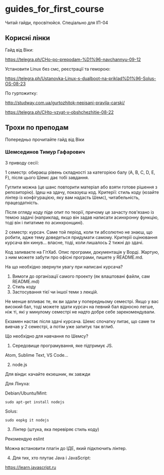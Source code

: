 # guides_for_first_course
Читай гайди, просвітюйся. Спеціально для ІП-04

## Корисні лінки

Гайд від Віки:

https://telegra.ph/CHo-po-prepodam-%D1%96-navchannyu-09-12

Установити Linux без смс, реєстрації та геморою:

https://telegra.ph/Ustanovka-Linux-s-dualboot-na-priklad%D1%96-Solus-OS-08-23

По гуртожитку:

http://studway.com.ua/gurtozhitok-nepisani-pravila-carski/

https://telegra.ph/CHto-vzyat-v-obshchezhitie-08-22

## Трохи по преподам
Попередньо прочитайте гайд від Віки
### Шемсединов Тимур Гафарович
З приводу сесії:

1 семестр: обираєш рівень складності за категорією балу (A, B, C, D, E, F), після цього Шемс дає тобі завдання.

Гуглити можна (це шанс повторити матеріал або взяти готове рішення з репозиторію). Ідеш на здачу, показуєш код. Критерії: стиль коду (юзайте лінтер із конфігурацією, яку вам надасть Шемс), читабельність, працездатність.

Після огляду коду піде опит по теорії, причому це зачасту пов'язано із темою задачі (наприклад, якщо він задав написати асинхронну функцію, тоді він і питатиме по асинхронщині).


2 семестр: курсач. Саме той період, коли ти абсолютно не знаєш, що робити, адже тему доведеться придумати самому. Критерії оцінювання курсача він кинув... власне, тоді, коли лишалось 2 тижні до здачі.

Код заливаєте на ГітХаб. Опис програми, документація у Ворді. Жартую, з ним можете забути про офісні програми, пишете у README.md.

На що необхідно звернути увагу при написані курсача?

1) Вимоги до організації самого проекту (як влаштовані файли, сам README.md)
2) Стиль коду
3) Застосування тієї чи іншої теми з лекцій.

Не менше впливає те, як ви здали у попередньому семестрі. Якщо у вас високий бал, тоді можете здати курсач на певний бал відносно легше, ніж ті, які у минулому семестрі не надто добре себе зарекомендували.

Екзамен настає після здачі курсача. Шемс спочатку питає, що саме ти вивчав у 2 семестрі, а потім уже запитує так вглиб.


Що необхідно для навчання по Шемсу?
1) Середовище програмування, яке підтримує JS.

Atom, Sublime Text, VS Code...

2) node.js

Для вінди: качайте екзешник, як завжди

Для Лінуха:

  Debian/Ubuntu/Mint:
  
    sudo apt-get install nodejs
  Solus:
  
    sudo eopkg it nodejs

3) Лінтер (штука, яка перевіряє стиль коду)

Рекомендую eslint

Можна встановити плагін до ІДЕ, який підключить лінтер.

4) Для тих, хто плутає Java i JavaScript:

https://learn.javascript.ru
